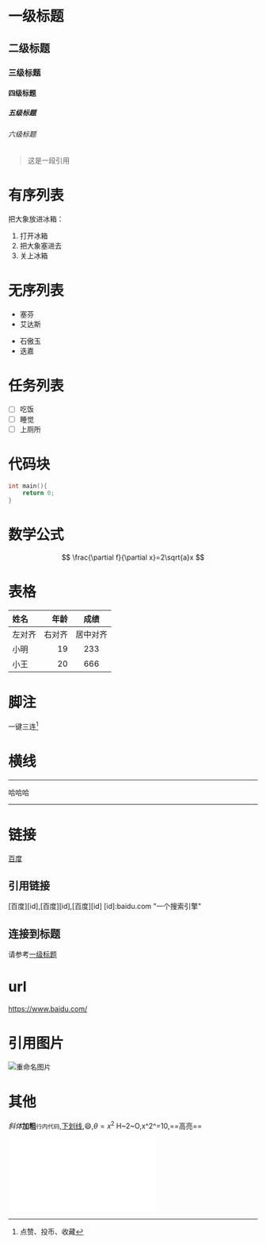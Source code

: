 # 一级标题
## 二级标题
### 三级标题
#### 四级标题
##### 五级标题
###### 六级标题

> 这是一段引用 

# 有序列表
把大象放进冰箱：
1. 打开冰箱
2. 把大象塞进去
3. 关上冰箱

# 无序列表
- 塞芬
- 艾达斯
* 石傲玉
* 迭嘉

# 任务列表
- [ ] 吃饭
- [ ] 睡觉
- [ ] 上厕所

# 代码块
``` c
int main(){
    return 0;
}
```

# 数学公式
$$
\frac{\partial f}{\partial x}=2\sqrt{a}x
$$

# 表格
|姓名|年龄|成绩 |
|:---|---:|:---:|
|左对齐|右对齐|居中对齐|
|小明|19|233|
|小王|20|666|

# 脚注
一键三连[^三连]

[^三连]:点赞、投币、收藏

# 横线

---
哈哈哈

---

# 链接
[百度](baidu.com "一个搜索引擎")
## 引用链接
[百度][id],[百度][id],[百度][id]
[id]:baidu.com "一个搜索引擎"
## 连接到标题
请参考[一级标题](#一级标题)

# url
https://www.baidu.com/

# 引用图片
![重命名图片](https://www.baidu.com/img/PCtm_d9c8750bed0b3c7d089fa7d55720d6cf.png "百度搜索")

# 其他
*斜体***加粗**`行内代码`,<u>下划线</u>,:smile:,$\theta=x^2$
H~2~O,x^2^=10,==高亮==

<iframe src="//player.bilibili.com/player.html?aid=327623069&bvid=BV1JA411h7Gw&cid=171385214&page=1" scrolling="no" border="0" frameborder="no" framespacing="0" allowfullscreen="true"> </iframe>